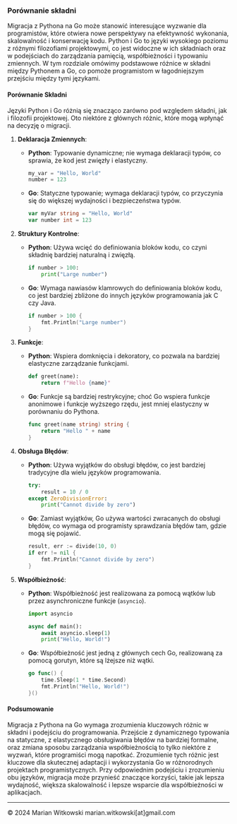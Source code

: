 ### Porównanie składni

Migracja z Pythona na Go może stanowić interesujące wyzwanie dla programistów, które otwiera nowe perspektywy na efektywność wykonania, skalowalność i konserwację kodu. Python i Go to języki wysokiego poziomu z różnymi filozofiami projektowymi, co jest widoczne w ich składniach oraz w podejściach do zarządzania pamięcią, współbieżności i typowaniu zmiennych. W tym rozdziale omówimy podstawowe różnice w składni między Pythonem a Go, co pomoże programistom w łagodniejszym przejściu między tymi językami.

#### Porównanie Składni

Języki Python i Go różnią się znacząco zarówno pod względem składni, jak i filozofii projektowej. Oto niektóre z głównych różnic, które mogą wpłynąć na decyzję o migracji.

1. **Deklaracja Zmiennych**:
   - **Python**: Typowanie dynamiczne; nie wymaga deklaracji typów, co sprawia, że kod jest zwięzły i elastyczny.
     ```python
     my_var = "Hello, World"
     number = 123
     ```
   - **Go**: Statyczne typowanie; wymaga deklaracji typów, co przyczynia się do większej wydajności i bezpieczeństwa typów.
     ```go
     var myVar string = "Hello, World"
     var number int = 123
     ```

2. **Struktury Kontrolne**:
   - **Python**: Używa wcięć do definiowania bloków kodu, co czyni składnię bardziej naturalną i zwięzłą.
     ```python
     if number > 100:
         print("Large number")
     ```
   - **Go**: Wymaga nawiasów klamrowych do definiowania bloków kodu, co jest bardziej zbliżone do innych języków programowania jak C czy Java.
     ```go
     if number > 100 {
         fmt.Println("Large number")
     }
     ```

3. **Funkcje**:
   - **Python**: Wspiera domknięcia i dekoratory, co pozwala na bardziej elastyczne zarządzanie funkcjami.
     ```python
     def greet(name):
         return f"Hello {name}"
     ```
   - **Go**: Funkcje są bardziej restrykcyjne; choć Go wspiera funkcje anonimowe i funkcje wyższego rzędu, jest mniej elastyczny w porównaniu do Pythona.
     ```go
     func greet(name string) string {
         return "Hello " + name
     }
     ```

4. **Obsługa Błędów**:
   - **Python**: Używa wyjątków do obsługi błędów, co jest bardziej tradycyjne dla wielu języków programowania.
     ```python
     try:
         result = 10 / 0
     except ZeroDivisionError:
         print("Cannot divide by zero")
     ```
   - **Go**: Zamiast wyjątków, Go używa wartości zwracanych do obsługi błędów, co wymaga od programisty sprawdzania błędów tam, gdzie mogą się pojawić.
     ```go
     result, err := divide(10, 0)
     if err != nil {
         fmt.Println("Cannot divide by zero")
     }
     ```

5. **Współbieżność**:
   - **Python**: Współbieżność jest realizowana za pomocą wątków lub przez asynchroniczne funkcje (`asyncio`).
     ```python
     import asyncio

     async def main():
         await asyncio.sleep(1)
         print("Hello, World!")
     ```
   - **Go**: Współbieżność jest jedną z głównych cech Go, realizowaną za pomocą gorutyn, które są lżejsze niż wątki.
     ```go
     go func() {
         time.Sleep(1 * time.Second)
         fmt.Println("Hello, World!")
     }()
     ```

#### Podsumowanie

Migracja z Pythona na Go wymaga zrozumienia kluczowych różnic w składni i podejściu do programowania. Przejście z dynamicznego typowania na statyczne, z elastycznego obsługiwania błędów na bardziej formalne, oraz zmiana sposobu zarządzania współbieżnością to tylko niektóre z wyzwań, które programiści mogą napotkać. Zrozumienie tych różnic jest kluczowe dla skutecznej adaptacji i wykorzystania Go w różnorodnych projektach programistycznych. Przy odpowiednim podejściu i zrozumieniu obu języków, migracja może przynieść znaczące korzyści, takie jak lepsza wydajność, większa skalowalność i lepsze wsparcie dla współbieżności w aplikacjach.

---
© 2024 Marian Witkowski marian.witkowski[at]gmail.com
